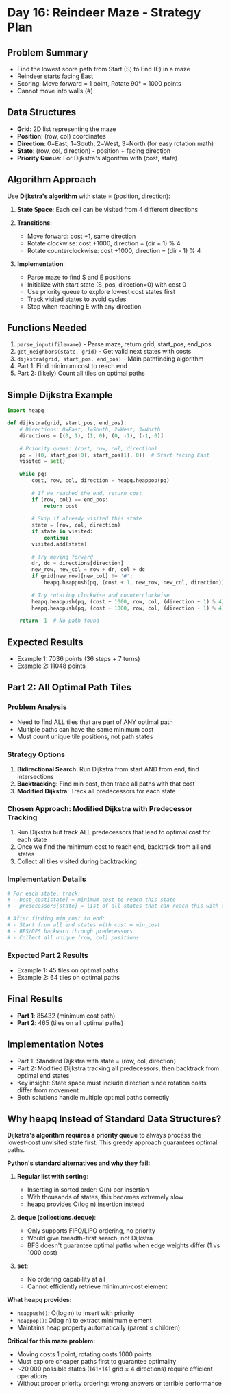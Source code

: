 # Day 16: Reindeer Maze - Strategy Plan

## Problem Summary
- Find the lowest score path from Start (S) to End (E) in a maze
- Reindeer starts facing East
- Scoring: Move forward = 1 point, Rotate 90° = 1000 points
- Cannot move into walls (#)

## Data Structures
- **Grid**: 2D list representing the maze
- **Position**: (row, col) coordinates
- **Direction**: 0=East, 1=South, 2=West, 3=North (for easy rotation math)
- **State**: (row, col, direction) - position + facing direction
- **Priority Queue**: For Dijkstra's algorithm with (cost, state)

## Algorithm Approach
Use **Dijkstra's algorithm** with state = (position, direction):

1. **State Space**: Each cell can be visited from 4 different directions
2. **Transitions**:
   - Move forward: cost +1, same direction
   - Rotate clockwise: cost +1000, direction = (dir + 1) % 4
   - Rotate counterclockwise: cost +1000, direction = (dir - 1) % 4

3. **Implementation**:
   - Parse maze to find S and E positions
   - Initialize with start state (S_pos, direction=0) with cost 0
   - Use priority queue to explore lowest cost states first
   - Track visited states to avoid cycles
   - Stop when reaching E with any direction

## Functions Needed
1. `parse_input(filename)` - Parse maze, return grid, start_pos, end_pos
2. `get_neighbors(state, grid)` - Get valid next states with costs
3. `dijkstra(grid, start_pos, end_pos)` - Main pathfinding algorithm
4. Part 1: Find minimum cost to reach end
5. Part 2: (likely) Count all tiles on optimal paths

## Simple Dijkstra Example
```python
import heapq

def dijkstra(grid, start_pos, end_pos):
    # Directions: 0=East, 1=South, 2=West, 3=North
    directions = [(0, 1), (1, 0), (0, -1), (-1, 0)]
    
    # Priority queue: (cost, row, col, direction)
    pq = [(0, start_pos[0], start_pos[1], 0)]  # Start facing East
    visited = set()
    
    while pq:
        cost, row, col, direction = heapq.heappop(pq)
        
        # If we reached the end, return cost
        if (row, col) == end_pos:
            return cost
            
        # Skip if already visited this state
        state = (row, col, direction)
        if state in visited:
            continue
        visited.add(state)
        
        # Try moving forward
        dr, dc = directions[direction]
        new_row, new_col = row + dr, col + dc
        if grid[new_row][new_col] != '#':
            heapq.heappush(pq, (cost + 1, new_row, new_col, direction))
        
        # Try rotating clockwise and counterclockwise
        heapq.heappush(pq, (cost + 1000, row, col, (direction + 1) % 4))
        heapq.heappush(pq, (cost + 1000, row, col, (direction - 1) % 4))
    
    return -1  # No path found
```

## Expected Results
- Example 1: 7036 points (36 steps + 7 turns)
- Example 2: 11048 points

## Part 2: All Optimal Path Tiles

### Problem Analysis
- Need to find ALL tiles that are part of ANY optimal path
- Multiple paths can have the same minimum cost
- Must count unique tile positions, not path states

### Strategy Options
1. **Bidirectional Search**: Run Dijkstra from start AND from end, find intersections
2. **Backtracking**: Find min cost, then trace all paths with that cost
3. **Modified Dijkstra**: Track all predecessors for each state

### Chosen Approach: Modified Dijkstra with Predecessor Tracking
1. Run Dijkstra but track ALL predecessors that lead to optimal cost for each state
2. Once we find the minimum cost to reach end, backtrack from all end states
3. Collect all tiles visited during backtracking

### Implementation Details
```python
# For each state, track:
# - best_cost[state] = minimum cost to reach this state
# - predecessors[state] = list of all states that can reach this with optimal cost

# After finding min_cost to end:
# - Start from all end states with cost = min_cost
# - BFS/DFS backward through predecessors
# - Collect all unique (row, col) positions
```

### Expected Part 2 Results
- Example 1: 45 tiles on optimal paths
- Example 2: 64 tiles on optimal paths

## Final Results
- **Part 1**: 85432 (minimum cost path)
- **Part 2**: 465 (tiles on all optimal paths)

## Implementation Notes
- Part 1: Standard Dijkstra with state = (row, col, direction)
- Part 2: Modified Dijkstra tracking all predecessors, then backtrack from optimal end states
- Key insight: State space must include direction since rotation costs differ from movement
- Both solutions handle multiple optimal paths correctly

## Why heapq Instead of Standard Data Structures?

**Dijkstra's algorithm requires a priority queue** to always process the lowest-cost unvisited state first. This greedy approach guarantees optimal paths.

**Python's standard alternatives and why they fail:**

1. **Regular list with sorting**:
   - Inserting in sorted order: O(n) per insertion
   - With thousands of states, this becomes extremely slow
   - heapq provides O(log n) insertion instead

2. **deque (collections.deque)**:
   - Only supports FIFO/LIFO ordering, no priority
   - Would give breadth-first search, not Dijkstra
   - BFS doesn't guarantee optimal paths when edge weights differ (1 vs 1000 cost)

3. **set**:
   - No ordering capability at all
   - Cannot efficiently retrieve minimum-cost element

**What heapq provides:**
- `heappush()`: O(log n) to insert with priority
- `heappop()`: O(log n) to extract minimum element  
- Maintains heap property automatically (parent ≤ children)

**Critical for this maze problem:**
- Moving costs 1 point, rotating costs 1000 points
- Must explore cheaper paths first to guarantee optimality
- ~20,000 possible states (141×141 grid × 4 directions) require efficient operations
- Without proper priority ordering: wrong answers or terrible performance